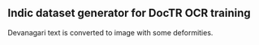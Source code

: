 

## Indic dataset generator for DocTR OCR training
<p> Devanagari text is converted to image with some deformities. </p>
